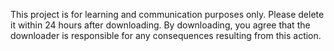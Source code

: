 This project is for learning and communication purposes only. Please delete it within 24 hours after downloading. By downloading, you agree that the downloader is responsible for any consequences resulting from this action.
